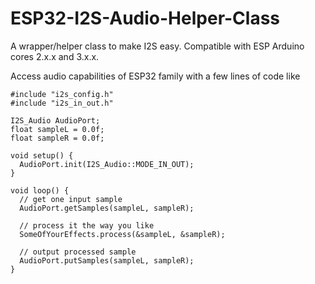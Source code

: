 # ESP32-I2S-Audio-Helper-Class

A wrapper/helper class to make I2S easy. Compatible with ESP Arduino cores 2.x.x and 3.x.x.


Access audio capabilities of ESP32 family with a few lines of code like

```
#include "i2s_config.h"
#include "i2s_in_out.h"

I2S_Audio AudioPort;
float sampleL = 0.0f;
float sampleR = 0.0f;

void setup() {
  AudioPort.init(I2S_Audio::MODE_IN_OUT);
}

void loop() {
  // get one input sample
  AudioPort.getSamples(sampleL, sampleR);

  // process it the way you like
  SomeOfYourEffects.process(&sampleL, &sampleR);

  // output processed sample
  AudioPort.putSamples(sampleL, sampleR);
}
```

